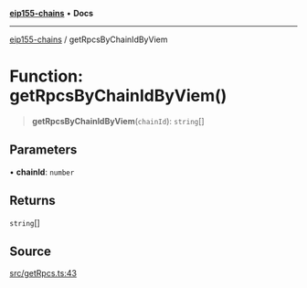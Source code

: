 [**eip155-chains**](../README.md) • **Docs**

***

[eip155-chains](../globals.md) / getRpcsByChainIdByViem

# Function: getRpcsByChainIdByViem()

> **getRpcsByChainIdByViem**(`chainId`): `string`[]

## Parameters

• **chainId**: `number`

## Returns

`string`[]

## Source

[src/getRpcs.ts:43](https://github.com/ivanzzeth/eip155-chains/blob/fabea39b9f864d3d26d0864c02fecbe990cf8d12/src/getRpcs.ts#L43)

